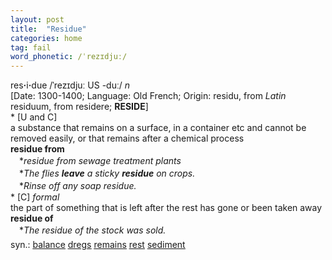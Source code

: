 ```yaml
---
layout: post
title:  "Residue"
categories: home
tag: fail
word_phonetic: /ˈrezɪdjuː/
---
```

<DIV style="MARGIN: 0px 0px 5px">res<B>·</B>i<B>·</B>due /ˈrezɪdjuː US -duː/ <I>n</I> <BR>[Date: 1300-1400; Language: Old French; Origin: residu, from <I>Latin</I> residuum, from residere; <B>RESIDE</B>]<BR>* [U and C] <BR>a substance that remains on a surface, in a container etc and cannot be removed easily, or that remains after a chemical process<BR><B>residue from</B><BR>　*<I>residue from sewage treatment plants</I><BR>　*<I>The flies <B>leave</B> a sticky <B>residue</B> on crops.</I><BR>　*<I>Rinse off any soap residue.</I><BR>* [C] <I>formal</I> <BR>the part of something that is left after the rest has gone or been taken away<BR><B>residue of</B><BR>　*<I>The residue of the stock was sold.</I></DIV>
<DIV style="MARGIN: 0px 0px 5px">
<DIV style="MARGIN: 4px 0px">syn.: <A href="{{ site.baseurl }}/balance"><U>balance</U></A> <A href="{{ site.baseurl }}/dregs"><U>dregs</U></A> <A href="{{ site.baseurl }}/remains"><U>remains</U></A> <A href="{{ site.baseurl }}/rest"><U>rest</U></A> <A href="{{ site.baseurl }}/sediment"><U>sediment</U></A></DIV></DIV>
